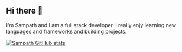 ## Hi there 👋

I'm Sampath and I am a full stack developer. I really enjy learning new languages and frameworks and building projects. 



[![Sampath GitHub stats](https://github-readme-stats.vercel.app/api?username=sampath24-ss)](https://github.com/sampath24-ss/github-readme-stats)
